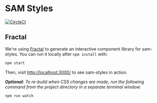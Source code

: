 # SAM Styles

[![CircleCI](https://circleci.com/gh/GSA/sam-styles.svg?style=svg)](https://circleci.com/gh/GSA/sam-styles)

## Fractal

We're using [Fractal](http://fractal.build) to generate an interactive component library for sam-styles. You can run it locally after `npm install` with:

```sh
npm start
```

Then, visit [http://localhost:3000/](http://localhost:3000/) to see sam-styles in action.

_**Optional**: To re-build when CSS changes are made, run the following command from the project directory in a separate terminal window:_
```sh
npm run watch
```
